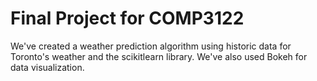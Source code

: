 # Final Project for COMP3122
We've created a weather prediction algorithm using historic data for Toronto's weather and the scikitlearn library.
We've also used Bokeh for data visualization.
